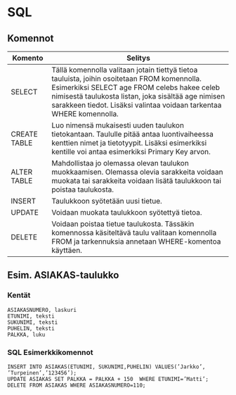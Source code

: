 # SQL
## Komennot
| Komento | Selitys |
| ----------- | ----------- |
| SELECT | Tällä komennolla valitaan jotain tiettyä tietoa tauluista, joihin osoitetaan FROM komennolla. Esimerkiksi SELECT age FROM celebs hakee celeb nimisestä taulukosta listan, joka sisältää age nimisen sarakkeen tiedot. Lisäksi valintaa voidaan tarkentaa WHERE komennolla. |
| CREATE TABLE | Luo nimensä mukaisesti uuden taulukon tietokantaan. Taululle pitää antaa luontivaiheessa kenttien nimet ja tietotyypit. Lisäksi esimerkiksi kentille voi antaa esimerkiksi Primary Key arvon. |
| ALTER TABLE | Mahdollistaa jo olemassa olevan taulukon muokkaamisen. Olemassa olevia sarakkeita voidaan muokata tai sarakkeita voidaan lisätä taulukkoon tai poistaa taulukosta. |
| INSERT | Taulukkoon syötetään uusi tietue. |
| UPDATE | Voidaan muokata taulukkoon syötettyä tietoa. |
| DELETE | Voidaan poistaa tietue taulukosta. Tässäkin komennossa käsiteltävä taulu valitaan komennolla FROM ja tarkennuksia annetaan WHERE-komentoa käyttäen. |

## Esim. ASIAKAS-taulukko
### Kentät
	ASIAKASNUMERO, laskuri
	ETUNIMI, teksti
	SUKUNIMI, teksti
	PUHELIN, teksti
	PALKKA, luku
### SQL Esimerkkikomennot
	INSERT INTO ASIAKAS(ETUNIMI, SUKUNIMI,PUHELIN) VALUES(’Jarkko’, ’Turpeinen’,’123456’);
	UPDATE ASIAKAS SET PALKKA = PALKKA + 150  WHERE ETUNIMI=’Matti’;
	DELETE FROM ASIAKAS WHERE ASIAKASNUMERO=110;
